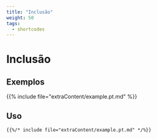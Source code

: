 ```yaml
---
title: "Inclusão"
weight: 50
tags:
  - shortcodes
---
```


# Inclusão

## Exemplos

{{% include file="extraContent/example.pt.md" %}}

## Uso

```
{{%/* include file="extraContent/example.pt.md" */%}}
```
